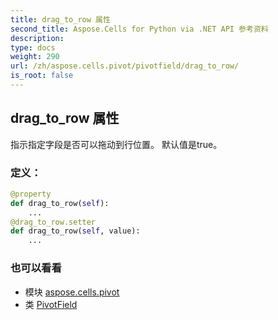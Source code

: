```yaml
---
title: drag_to_row 属性
second_title: Aspose.Cells for Python via .NET API 参考资料
description:
type: docs
weight: 290
url: /zh/aspose.cells.pivot/pivotfield/drag_to_row/
is_root: false
---
```

## drag_to_row 属性

指示指定字段是否可以拖动到行位置。
默认值是true。
### 定义：
```python
@property
def drag_to_row(self):
    ...
@drag_to_row.setter
def drag_to_row(self, value):
    ...
```

### 也可以看看
* 模块 [aspose.cells.pivot](../../)
* 类 [PivotField](/cells/python-net/zh/aspose.cells.pivot/pivotfield)
